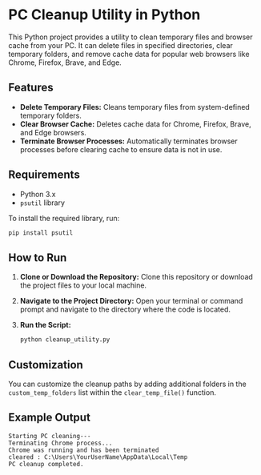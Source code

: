 # PC Cleanup Utility in Python

This Python project provides a utility to clean temporary files and browser cache from your PC. It can delete files in specified directories, clear temporary folders, and remove cache data for popular web browsers like Chrome, Firefox, Brave, and Edge.

## Features

- **Delete Temporary Files:** Cleans temporary files from system-defined temporary folders.
- **Clear Browser Cache:** Deletes cache data for Chrome, Firefox, Brave, and Edge browsers.
- **Terminate Browser Processes:** Automatically terminates browser processes before clearing cache to ensure data is not in use.

## Requirements

- Python 3.x
- `psutil` library

To install the required library, run:

```bash
pip install psutil
```

## How to Run

1. **Clone or Download the Repository:** Clone this repository or download the project files to your local machine.
2. **Navigate to the Project Directory:** Open your terminal or command prompt and navigate to the directory where the code is located.
3. **Run the Script:**

   ```bash
   python cleanup_utility.py
   ```

## Customization

You can customize the cleanup paths by adding additional folders in the `custom_temp_folders` list within the `clear_temp_file()` function.

## Example Output

```
Starting PC cleaning---
Terminating Chrome process...
Chrome was running and has been terminated
cleared : C:\Users\YourUserName\AppData\Local\Temp
PC cleanup completed.
```
